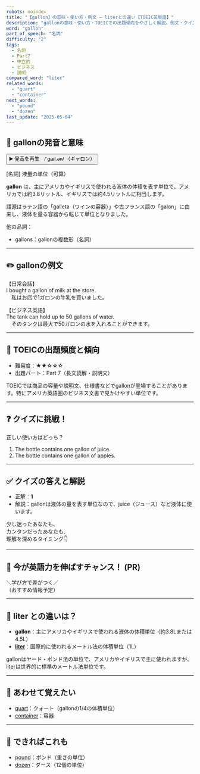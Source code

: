 ```yaml
---
robots: noindex
title: "【gallon】の意味・使い方・例文 ― literとの違い【TOEIC英単語】"
description: "gallonの意味・使い方・TOEICでの出題傾向をやさしく解説。例文・クイズ付きでliterとの違いもわかりやすく学べます。"
word: "gallon"
part_of_speech: "名詞"
difficulty: "2"
tags:
  - 名詞
  - Part7
  - 中立的
  - ビジネス
  - 説明
compared_word: "liter"
related_words:
  - "quart"
  - "container"
next_words:
  - "pound"
  - "dozen"
last_update: "2025-05-04"
---
```


## 🔰 gallonの発音と意味

<button class="play-audio" onclick="playTTS('gallon')">
  <span class="play-audio-main">
    ▶️ 発音を再生　/ˈɡæl.ən/
  </span>
  <span class="play-audio-sub">
    （ギャロン）
  </span>
</button>

[名詞] 液量の単位（可算）

**gallon** は、主にアメリカやイギリスで使われる液体の体積を表す単位で、アメリカでは約3.8リットル、イギリスでは約4.5リットルに相当します。

語源はラテン語の「galleta（ワインの容器）」や古フランス語の「galon」に由来し、液体を量る容器から転じて単位となりました。

他の品詞：  
- gallons：gallonの複数形（名詞）

---

## ✏️ gallonの例文

【日常会話】  
I bought a gallon of milk at the store.  
　私はお店で1ガロンの牛乳を買いました。

【ビジネス英語】  
The tank can hold up to 50 gallons of water.  
　そのタンクは最大で50ガロンの水を入れることができます。

---

## 🎯 TOEICの出題頻度と傾向

- 難易度：★★☆☆☆
- 出題パート：Part 7（長文読解・説明文）

TOEICでは商品の容量や説明文、仕様書などでgallonが登場することがあります。特にアメリカ英語圏のビジネス文書で見かけやすい単位です。

---

## ❓ クイズに挑戦！

正しい使い方はどっち？

1. The bottle contains one gallon of juice.  
2. The bottle contains one gallon of apples.

---

## ✅ クイズの答えと解説

- 正解：**1**
- 解説：gallonは液体の量を表す単位なので、juice（ジュース）など液体に使います。

少し迷ったあなたも、  
カンタンだったあなたも、  
理解を深めるタイミング👇️

---

## 🚀 今が英語力を伸ばすチャンス！ (PR)

<div class="info-center">
＼学び方で差がつく／<br>  
（おすすめ情報予定）
</div>

---

## 🤔  liter との違いは？

- **gallon**：主にアメリカやイギリスで使われる液体の体積単位（約3.8Lまたは4.5L）
- **[liter](/word/liter/)**：国際的に使われるメートル法の体積単位（1L）

gallonはヤード・ポンド法の単位で、アメリカやイギリスで主に使われますが、literは世界的に標準のメートル法単位です。

---

## 🧩 あわせて覚えたい

- [quart](/word/quart/)：クォート（gallonの1/4の体積単位）
- [container](/word/container/)：容器

---

## 📖 できればこれも

- [pound](/word/pound/)：ポンド（重さの単位）
- [dozen](/word/dozen/)：ダース（12個の単位）

<!-- cvid: aid07_bid15 -->
